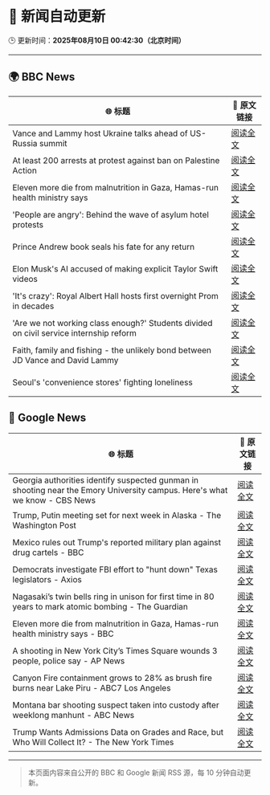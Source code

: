 # 🧠 新闻自动更新

🕒 更新时间：**2025年08月10日 00:42:30（北京时间）**

---

## 🌍 BBC News

| 🌐 标题 | 🔗 原文链接 |
|--------|-------------|
| Vance and Lammy host Ukraine talks ahead of US-Russia summit | [阅读全文](https://www.bbc.com/news/articles/c3dp119lk5xo?at_medium=RSS&at_campaign=rss) |
| At least 200 arrests at protest against ban on Palestine Action | [阅读全文](https://www.bbc.com/news/articles/c8de6rq37v5o?at_medium=RSS&at_campaign=rss) |
| Eleven more die from malnutrition in Gaza, Hamas-run health ministry says | [阅读全文](https://www.bbc.com/news/articles/c80dpg77g0do?at_medium=RSS&at_campaign=rss) |
| 'People are angry': Behind the wave of asylum hotel protests | [阅读全文](https://www.bbc.com/news/articles/c4gerg74y71o?at_medium=RSS&at_campaign=rss) |
| Prince Andrew book seals his fate for any return | [阅读全文](https://www.bbc.com/news/articles/c24z1l090dqo?at_medium=RSS&at_campaign=rss) |
| Elon Musk's AI accused of making explicit Taylor Swift videos | [阅读全文](https://www.bbc.com/news/articles/cwye62e1ndjo?at_medium=RSS&at_campaign=rss) |
| 'It's crazy': Royal Albert Hall hosts first overnight Prom in decades | [阅读全文](https://www.bbc.com/news/videos/cx2747j72g6o?at_medium=RSS&at_campaign=rss) |
| 'Are we not working class enough?' Students divided on civil service internship reform | [阅读全文](https://www.bbc.com/news/articles/cm213gd5gjpo?at_medium=RSS&at_campaign=rss) |
| Faith, family and fishing - the unlikely bond between JD Vance and David Lammy | [阅读全文](https://www.bbc.com/news/articles/czr68vde7nvo?at_medium=RSS&at_campaign=rss) |
| Seoul's 'convenience stores' fighting loneliness | [阅读全文](https://www.bbc.com/news/articles/cgkrge6e0z4o?at_medium=RSS&at_campaign=rss) |

## 📰 Google News

| 🌐 标题 | 🔗 原文链接 |
|--------|-------------|
| Georgia authorities identify suspected gunman in shooting near the Emory University campus. Here's what we know - CBS News | [阅读全文](https://news.google.com/rss/articles/CBMikgFBVV95cUxPb2pheWF6ZnRONVhuS3dJV1h4RHlqc2RFcjgxUXplVHhhMWN1WDdYM0ktWmdHTVNQX05QQ1dSTDNxVGtNbzNWQi1GRTJLNFFON2lNdTM5bnNxMDFCS3c5aW9NU3lKVVpmX3BhTk55SXBGUjAxRXB4ZUw1RHpsUlpxUzdkOW5GS0FLT2xQWXdlZzBBZ9IBlwFBVV95cUxPZEEyUHdmcDE2dTMwX2xKaUVtTnlSMldiMG5KeTVqOW1EbkFnbU1KaTNQLXNFODVtUVUxN1pIYlVYV3ZvNlR3ejBkT2JxWVB5NXNOQWQ2N0p1SUczRWtHV0FveFBnM3R3d2RhZlFlUlFiQzBtWHVFc1M2T1d3a2p5RnJNbzJJcEdVaVhXdmY3c1lnWFVEdUk4?oc=5) |
| Trump, Putin meeting set for next week in Alaska - The Washington Post | [阅读全文](https://news.google.com/rss/articles/CBMihgFBVV95cUxOMU9SN2ZPNkgzVjNLTGd4cS1HQkhFejNkbkpZV1IyMDAyekVoc2xNejdrdVpBLUVTNXJIb2REN3pzeHlGWG5nZGxnR1RnTGljcmplbUF5WVFMZm51NnBqbDNPUVEtSFlHR3FON0JZN2lFOG96VDBaQW1Oek1FMW5LLW9Ec0xfZw?oc=5) |
| Mexico rules out Trump's reported military plan against drug cartels - BBC | [阅读全文](https://news.google.com/rss/articles/CBMiWkFVX3lxTE11X25RRkwzZjRHT3llY3pPeERDajZxaFRwbV9zcGIzQTBrYmJsV3RiS1pQeTFqTXdMTDB0VGdyS0txZlpIR1RuTUxhSG10RFZMNXkzaDJoOU1ud9IBX0FVX3lxTE5Tb3dEdllDV2N5WXExTUdQWTFSRDJhdFd4ZlRSaG12eFNSTUxJNktuckd1MUExOU9yQjN1QmN2YUNkbHM3RlJZcGtsSGVBUmZEbVpqa2VDSUhqUlB2T3N3?oc=5) |
| Democrats investigate FBI effort to "hunt down" Texas legislators - Axios | [阅读全文](https://news.google.com/rss/articles/CBMiigFBVV95cUxQMzVmeUtwZ3NmU3Y5Zk9EOUMtVGFwSnE5Tmt1NjFlendxZ3RDRjRYODlnM3E2YTk3emdOczkwS3lxb2pmVlVDQ0tZTW9UcGVKVVpCS29Ga3hJQktVaGhkZG1KUkJFcFFSbmYxRHZiemhBN044NW9vNVRwNW1YbmM2RVBsS05ZajBTV0E?oc=5) |
| Nagasaki’s twin bells ring in unison for first time in 80 years to mark atomic bombing - The Guardian | [阅读全文](https://news.google.com/rss/articles/CBMiowFBVV95cUxNLXdmZlhVR1k0Y1lYOUtNM1JROEd4R29CeWNIVVQ2cEdaeDk0eG5waEFPMnpYSTF1dDVwY2g4U3FNT3BEb1pXM2tHWXhOT1BqN2szaC1CTWtwRnktczhoRmVzWTdHTnc1N0x1UmRnNWRDTXg1bWFybGlBVDdjX0xacHdkc0xNLXlaZWZkblR0OEhLMzk4UG1DZTJ3MDhTMFdQQmNj?oc=5) |
| Eleven more die from malnutrition in Gaza, Hamas-run health ministry says - BBC | [阅读全文](https://news.google.com/rss/articles/CBMiWkFVX3lxTFBBc1J3Y0FlaDd4eFNPei05Q0dKek5pb1JhWnJTWHFZNWFDX0JhT250MWlMcFJXSnpETUpwMkIxblZwMHRQVklkNE9zRFI0SzlOVWJEd1dHNW1mUdIBX0FVX3lxTE8zRkktM3N2ZXJFUmExblZOWlA4bDQ2REVpYVlidkVmOEFNX3YydHNueUowUDhGSmpTZS1rUm9SNTQ0MUhqQTlBUE9Gb0JEWXB6Y0QwTHduamYxUDFDMXVj?oc=5) |
| A shooting in New York City’s Times Square wounds 3 people, police say - AP News | [阅读全文](https://news.google.com/rss/articles/CBMimwFBVV95cUxNaVJMeDBJU29BV2J1WEFjUmU0Q1hGNTlkQVhfWktoMkFqRW45NFdXSDBJS1pTNld5X3BGOW1kd0RHeXpyWFZ2SndrSE0wUUozSFpaUDRNZUJ1SHVTTTlfQk55TG5jV3pCT19yR2dnb2hBcG1CRGlFQjVfeVc4NGJNM0VqRERscTJuWGNKNVZrWERDZmpoLXdYSllZNA?oc=5) |
| Canyon Fire containment grows to 28% as brush fire burns near Lake Piru - ABC7 Los Angeles | [阅读全文](https://news.google.com/rss/articles/CBMitgFBVV95cUxQU29GTXBnTjcxMkV2UnpZNmRCeHZsdHFndl9sWi1qTWlYbVNrNGdsRE5XZDhzT1dPRWpaNHUwanA0SGEwNm5WT1VuNExwTXQ2TS1ucXZLTFBoODJvUGE5amxac05hQXFiSDBTcDliODdEb3ZEYmNsVFVhNjhxdlNRMktHLVZIRVk2SHhrVmVZSlNIWGlCXzUwZ1p5QjkxbzYwUDJJcnZNZlg3X0U0YmZXclpHWkF5Zw?oc=5) |
| Montana bar shooting suspect taken into custody after weeklong manhunt - ABC News | [阅读全文](https://news.google.com/rss/articles/CBMiogFBVV95cUxQSWlkSktYeXNKY1lWeVYwQzJVa3llUzZ3UVczYXkwSTlseDNlMlRNM2Jvck9IQ3B2Zk5UeDA3R01pN3otcXhSd0Y2aDB6UjhDSUtxVUN4Vy05aHpSWmUzMWVhdzRwNS1KX1gtY1NyYjJTMFFRZG1tSThLR01tUXpidGFUSVlOOF9hTk5xQWJfRm1jd0d5ZHhPM1k2Wm9CME9DZ3fSAacBQVVfeXFMTWFMZmxQTWhGWnB2ZGJFTDNSakFLVU0xTm4wV3pkMW1yLUdMMERTdU5UUU12bS1Eem5FLUxoOTJRd250b0RrUXlnLWs4dDFXQ2VacUQtdkN0MEVtRWR4em1SYms4VHRKcHVqN2RnOV94Tk84SldURmdWR3REYTJCU2t6T0Y3V2lxSjhmSm43d0d2VkJPdUZSZldZZzY0NTg5bUZqcm52UTQ?oc=5) |
| Trump Wants Admissions Data on Grades and Race, but Who Will Collect It? - The New York Times | [阅读全文](https://news.google.com/rss/articles/CBMiqAFBVV95cUxPeXNBdFlwSENnd09YVGsxak0wTHFlVVg5LWNnRE9Pcm5wclpmeDVQeDRaSUIzd01CVHNfMjlKelhpQmwyeVp6M19pTW91RUxHZml4NDVmUTFyUlJsaEpCUEp5YVlGUVdDM00zaUpKUldVU0pKTE5VcmxJR0UwTDhPNG5jck1USURpV19YanFtSzE0X2E0M1A4RG12anVRZS12a3ZGZDZTb2E?oc=5) |

---
> 本页面内容来自公开的 BBC 和 Google 新闻 RSS 源，每 10 分钟自动更新。